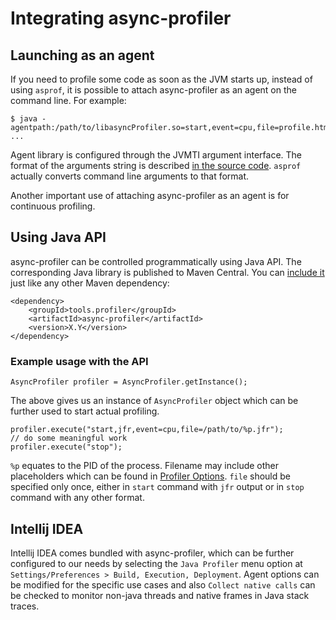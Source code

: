 # Integrating async-profiler

## Launching as an agent

If you need to profile some code as soon as the JVM starts up, instead of using `asprof`,
it is possible to attach async-profiler as an agent on the command line. For example:

```
$ java -agentpath:/path/to/libasyncProfiler.so=start,event=cpu,file=profile.html ...
```

Agent library is configured through the JVMTI argument interface.
The format of the arguments string is described
[in the source code](https://github.com/async-profiler/async-profiler/blob/v3.0/src/arguments.cpp#L44).
`asprof` actually converts command line arguments to that format.

Another important use of attaching async-profiler as an agent is for continuous profiling.

## Using Java API

async-profiler can be controlled programmatically using Java API. The corresponding Java library
is published to Maven Central. You can [include it](https://mvnrepository.com/artifact/tools.profiler/async-profiler/latest)
just like any other Maven dependency:

```
<dependency>
    <groupId>tools.profiler</groupId>
    <artifactId>async-profiler</artifactId>
    <version>X.Y</version>
</dependency>
```

### Example usage with the API

```
AsyncProfiler profiler = AsyncProfiler.getInstance();
```

The above gives us an instance of `AsyncProfiler` object which can be further used to start
actual profiling.

```
profiler.execute("start,jfr,event=cpu,file=/path/to/%p.jfr");
// do some meaningful work
profiler.execute("stop");
```

`%p` equates to the PID of the process. Filename may include other placeholders which
can be found in [Profiler Options](ProfilerOptions.md).
`file` should be specified only once, either in
`start` command with `jfr` output or in `stop` command with any other format.

## Intellij IDEA

Intellij IDEA comes bundled with async-profiler, which can be further configured to our needs
by selecting the `Java Profiler` menu option at `Settings/Preferences > Build, Execution, Deployment`.
Agent options can be modified for the specific use cases and also `Collect native calls` can be checked
to monitor non-java threads and native frames in Java stack traces.
